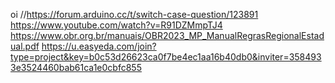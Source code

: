 oi
//https://forum.arduino.cc/t/switch-case-question/123891
https://www.youtube.com/watch?v=R91DZMmpTJ4
https://www.obr.org.br/manuais/OBR2023_MP_ManualRegrasRegionalEstadual.pdf
https://u.easyeda.com/join?type=project&key=b0c53d26623ca0f7be4ec1aa16b40db0&inviter=3584933e3524460bab61ca1e0cbfc855
